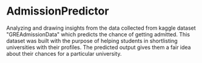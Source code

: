 # AdmissionPredictor
Analyzing and drawing insights from the data collected from kaggle dataset "GREAdmissionData" which predicts the chance of getting admitted. This dataset was built with the purpose of helping students in shortlisting universities with their profiles. The predicted output gives them a fair idea about their chances for a particular university.
